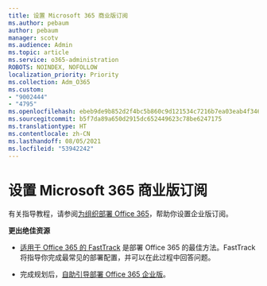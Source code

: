 ```yaml
---
title: 设置 Microsoft 365 商业版订阅
ms.author: pebaum
author: pebaum
manager: scotv
ms.audience: Admin
ms.topic: article
ms.service: o365-administration
ROBOTS: NOINDEX, NOFOLLOW
localization_priority: Priority
ms.collection: Adm_O365
ms.custom:
- "9002444"
- "4795"
ms.openlocfilehash: ebeb9de9b852d2f4bc5b860c9d121534c7216b7ea03eab4f346691bcdaf5b562
ms.sourcegitcommit: b5f7da89a650d2915dc652449623c78be6247175
ms.translationtype: HT
ms.contentlocale: zh-CN
ms.lasthandoff: 08/05/2021
ms.locfileid: "53942242"
---
```

# <a name="set-up-a-microsoft-365-business-subscription"></a>设置 Microsoft 365 商业版订阅

有关指导教程，请参阅[为组织部署 Office 365](https://docs.microsoft.com/office365/enterprise/setup-overview-for-enterprises)，帮助你设置企业版订阅。

**更出绝佳资源**

- [适用于 Office 365 的 FastTrack](https://docs.microsoft.com/fasttrack/O365-fasttrack-benefit-for-office-365) 是部署 Office 365 的最佳方法。FastTrack 将指导你完成最常见的部署配置，并可以在此过程中回答问题。 

- 完成规划后，[自助引导部署 Office 365 企业版](https://docs.microsoft.com/office365/enterprise/setup-overview-for-enterprises#do-it-yourself-guided-deployment-of-office-365-enterprise)。 
